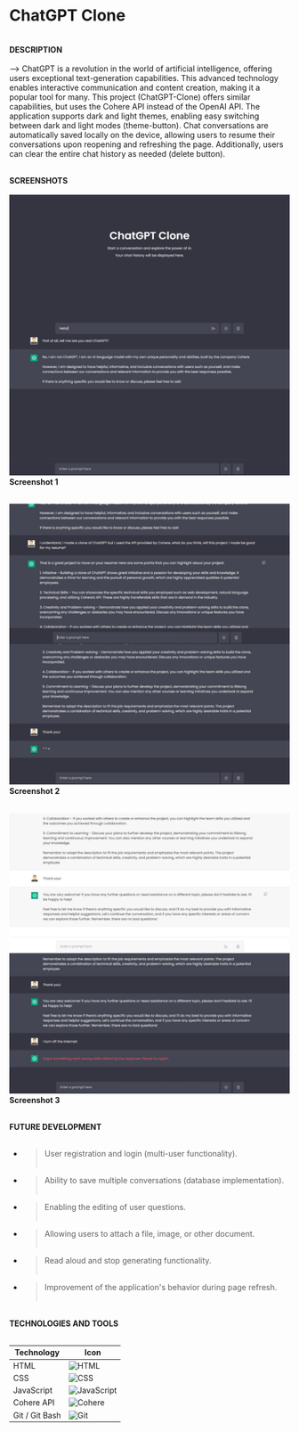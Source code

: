 # ChatGPT Clone
<br>**DESCRIPTION**<br><br>
--> ChatGPT is a revolution in the world of artificial intelligence, offering users exceptional text-generation capabilities. This advanced technology enables interactive communication and content creation, making it a popular tool for many. This project (ChatGPT-Clone) offers similar capabilities, but uses the Cohere API instead of the OpenAI API. The application supports dark and light themes, enabling easy switching between dark and light modes (theme-button). Chat conversations are automatically saved locally on the device, allowing users to resume their conversations upon reopening and refreshing the page. Additionally, users can clear the entire chat history as needed (delete button).<br><br>

**SCREENSHOTS**<br><br>
![prikaz aplikacije](Screenshots/Screenshot1.jpeg)**Screenshot 1**<br><br>

![prikaz aplikacije](Screenshots/Screenshot2.jpeg)**Screenshot 2**<br><br>

![prikaz aplikacije](Screenshots/Screenshot3.jpeg)**Screenshot 3**<br><br>

**FUTURE DEVELOPMENT**<br><br>
- > User registration and login (multi-user functionality).<br><br>
- > Ability to save multiple conversations (database implementation).<br><br>
- > Enabling the editing of user questions.<br><br>
- > Allowing users to attach a file, image, or other document. <br><br>
- > Read aloud and stop generating functionality. <br><br>
- > Improvement of the application's behavior during page refresh. <br><br>


<br>**TECHNOLOGIES AND TOOLS**<br><br>

| Technology        | Icon                                                                                           |
|-------------------|------------------------------------------------------------------------------------------------|
| HTML              | ![HTML](https://img.shields.io/badge/HTML5-E34F26?style=for-the-badge&logo=html5&logoColor=white) |
| CSS               | ![CSS](https://img.shields.io/badge/CSS3-1572B6?style=for-the-badge&logo=css3&logoColor=white)  |
| JavaScript        | ![JavaScript](https://img.shields.io/badge/JavaScript-F7E018?style=for-the-badge&logo=javascript&logoColor=black) |
| Cohere API        | ![Cohere](https://img.shields.io/badge/Cohere-0055FF?style=for-the-badge&logo=cohere&logoColor=white) |
| Git / Git Bash    | ![Git](https://img.shields.io/badge/Git-F05032?style=for-the-badge&logo=git&logoColor=white) |

